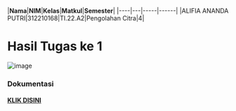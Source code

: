 |**Nama**|**NIM**|**Kelas**|**Matkul**|**Semester**|
|----|---|-----|------|
|ALIFIA ANANDA PUTRI|312210168|TI.22.A2|Pengolahan Citra|4|

# Hasil Tugas ke 1

![image](https://github.com/Alifiananda06/PC-1/assets/115884834/dcadba78-75ca-4a84-92f4-211e06d47ca7)


### Dokumentasi
#### [KLIK DISINI]()
